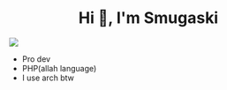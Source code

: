 <h1 align="center">Hi 👋, I'm Smugaski</h1>

<img src="https://discord.c99.nl/widget/theme-4/290881759732563982.png">

- Pro dev
- PHP(allah language)
- I use arch btw
